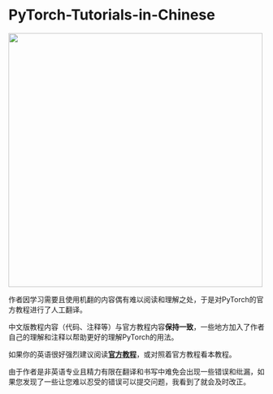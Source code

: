 # PyTorch-Tutorials-in-Chinese

<img src="https://pytorch.org/tutorials/_static/images/logo-dark.svg" width="500px">

作者因学习需要且使用机翻的内容偶有难以阅读和理解之处，于是对PyTorch的官方教程进行了人工翻译。

中文版教程内容（代码、注释等）与官方教程内容**保持一致**，一些地方加入了作者自己的理解和注释以帮助更好的理解PyTorch的用法。

如果你的英语很好强烈建议阅读[**官方教程**](https://pytorch.org/tutorials)，或对照着官方教程看本教程。

由于作者是非英语专业且精力有限在翻译和书写中难免会出现一些错误和纰漏，如果您发现了一些让您难以忍受的错误可以提交问题，我看到了就会及时改正。

